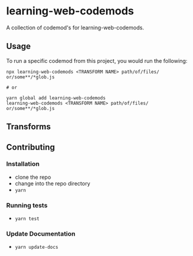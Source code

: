 # learning-web-codemods


A collection of codemod's for learning-web-codemods.

## Usage

To run a specific codemod from this project, you would run the following:

```
npx learning-web-codemods <TRANSFORM NAME> path/of/files/ or/some**/*glob.js

# or

yarn global add learning-web-codemods
learning-web-codemods <TRANSFORM NAME> path/of/files/ or/some**/*glob.js
```

## Transforms

<!--TRANSFORMS_START-->
<!--TRANSFORMS_END-->

## Contributing

### Installation

* clone the repo
* change into the repo directory
* `yarn`

### Running tests

* `yarn test`

### Update Documentation

* `yarn update-docs`